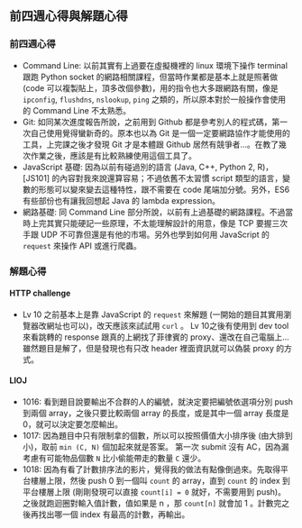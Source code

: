 ## 前四週心得與解題心得
### 前四週心得
- Command Line: 以前其實有上過要在虛擬機裡的 linux 環境下操作 terminal 跟跑 Python socket 的網路相關課程，但當時作業都是基本上就是照著做 (code 可以複製貼上，頂多改個參數)，用的指令也大多跟網路有關，像是 `ipconfig`, `flushdns`, `nslookup`, `ping` 之類的，所以原本對於一般操作會使用的 Command Line 不太熟悉。
- Git: 如同某次進度報告所說，之前用到 Github 都是參考別人的程式碼，第一次自己使用覺得蠻新奇的。原本也以為 Git 是一個一定要網路協作才能使用的工具，上完課之後才發現 Git 才是本體跟 Github 居然有競爭者...。在教了幾次作業之後，應該是有比較熟練使用這個工具了。
- JavaScript 基礎: 因為以前有碰過別的語言 (Java, C++, Python 2, R)，[JS101] 的內容對我來說還算容易；不過依舊不太習慣 script 類型的語言，變數的形態可以變來變去這種特性，跟不需要在 code 尾端加分號。另外，ES6 有些部份也有讓我回想起 Java 的 lambda expression。
- 網路基礎: 同 Command Line 部分所說，以前有上過基礎的網路課程。不過當時上完其實只能硬記一些原理，不太能理解設計的用意，像是 TCP 要握三次手跟 UDP 不可靠但還是有他的市場。另外也學到如何用 JavaScript 的 `request` 來操作 API 或進行爬蟲。

### 解題心得
#### HTTP challenge
- Lv 10 之前基本上是靠 JavaScript 的 `request` 來解題 (一開始的題目其實用瀏覽器改網址也可以)，改天應該來試試用 `curl` 。 Lv 10之後有使用到 dev tool 來看跳轉的 response 跟真的上網找了菲律賓的 proxy、還改在自己電腦上...雖然題目是解了，但是發現也有只改 header 裡面資訊就可以偽裝 proxy 的方式。

#### LIOJ
- 1016: 看到題目說要輸出不合群的人的編號，就決定要把編號依選項分別 push 到兩個 array，之後只要比較兩個 array 的長度，或是其中一個 array 長度是 0，就可以決定要怎麼輸出。
- 1017: 因為題目中只有限制拿的個數，所以可以按照價值大小排序後 (由大排到小)，取前 `min (C, N)` 個加起來就是答案。 第一次 submit 沒有 AC，因為漏考慮有可能物品個數 `N` 比小偷能帶走的數量 `C` 還少。
- 1018: 因為有看了計數排序法的影片，覺得我的做法有點像倒過來。先取得平台樓層上限，然後 push 0 到一個叫 `count` 的 array，直到 `count` 的 index 到平台樓層上限 (剛剛發現可以直接 `count[i] = 0` 就好，不需要用到 push)。之後就跑迴圈對輸入值計數，值如果是 n ，那 `count[n]` 就會加 1 。計數完之後再找出哪一個 index 有最高的計數，再輸出。
